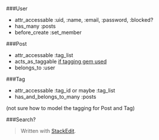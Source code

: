 ###User
- attr_accessable :uid, :name, :email, :password, :blocked?
- has_many :posts
- before_create :set_member

###Post
- attr_accessable :tag_list
- acts_as_taggable [if tagging gem used](http://railscasts.com/episodes/382-tagging)
- belongs_to :user

###Tag
- attr_accessable :tag_id or maybe :tag_list
- has_and_belongs_to_many :posts

(not sure how to model the tagging for Post and Tag)

###Search?

> Written with [StackEdit](http://benweet.github.io/stackedit/).
